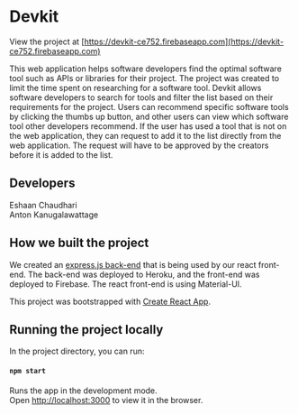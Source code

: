 # Devkit

View the project at [https://devkit-ce752.firebaseapp.com](https://devkit-ce752.firebaseapp.com)

This web application helps software developers find the optimal software tool such as APIs or libraries for their project. The project was created to limit the time spent on researching for a software tool. Devkit allows software developers to search for tools and filter the list based on their requirements for the project. Users can recommend specific software tools by clicking the thumbs up button, and other users can view which software tool other developers recommend. If the user has used a tool that is not on the web application, they can request to add it to the list directly from the web application. The request will have to be approved by the creators before it is added to the list.

## Developers
Eshaan Chaudhari<br>
Anton Kanugalawattage

## How we built the project
We created an [express.js back-end](https://github.com/eshaanc20/DevKit-backend) that is being used by our react front-end. The back-end was deployed to Heroku, and the front-end was deployed to Firebase. The react front-end is using Material-UI.

This project was bootstrapped with [Create React App](https://github.com/facebook/create-react-app).

## Running the project locally

In the project directory, you can run:

#### `npm start`

Runs the app in the development mode.<br>
Open [http://localhost:3000](http://localhost:3000) to view it in the browser.

